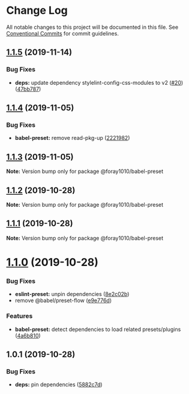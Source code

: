 # Change Log

All notable changes to this project will be documented in this file.
See [Conventional Commits](https://conventionalcommits.org) for commit guidelines.

## [1.1.5](https://github.com/foray1010/common-presets/compare/@foray1010/babel-preset@1.1.4...@foray1010/babel-preset@1.1.5) (2019-11-14)

### Bug Fixes

- **deps:** update dependency stylelint-config-css-modules to v2 ([#20](https://github.com/foray1010/common-presets/issues/20)) ([47bb787](https://github.com/foray1010/common-presets/commit/47bb787d75d962e738d47e559bf7bc8462e45607))

## [1.1.4](https://github.com/foray1010/common-presets/compare/@foray1010/babel-preset@1.1.3...@foray1010/babel-preset@1.1.4) (2019-11-05)

### Bug Fixes

- **babel-preset:** remove read-pkg-up ([2221982](https://github.com/foray1010/common-presets/commit/22219821eb5902eb37b77063de1d774d082e13b4))

## [1.1.3](https://github.com/foray1010/common-presets/compare/@foray1010/babel-preset@1.1.2...@foray1010/babel-preset@1.1.3) (2019-11-05)

**Note:** Version bump only for package @foray1010/babel-preset

## [1.1.2](https://github.com/foray1010/common-presets/compare/@foray1010/babel-preset@1.1.1...@foray1010/babel-preset@1.1.2) (2019-10-28)

**Note:** Version bump only for package @foray1010/babel-preset

## [1.1.1](https://github.com/foray1010/common-presets/compare/@foray1010/babel-preset@1.1.0...@foray1010/babel-preset@1.1.1) (2019-10-28)

**Note:** Version bump only for package @foray1010/babel-preset

# [1.1.0](https://github.com/foray1010/common-presets/compare/@foray1010/babel-preset@1.0.1...@foray1010/babel-preset@1.1.0) (2019-10-28)

### Bug Fixes

- **eslint-preset:** unpin dependencies ([8e2c02b](https://github.com/foray1010/common-presets/commit/8e2c02b08f0a5459d5a4fe1f5614b5e71bb19f1e))
- remove @babel/preset-flow ([e9e776d](https://github.com/foray1010/common-presets/commit/e9e776db2777a85ec9e950a752e8533c85632913))

### Features

- **babel-preset:** detect dependencies to load related presets/plugins ([4a6b810](https://github.com/foray1010/common-presets/commit/4a6b81068a9c609c27bde83759b24ed082ccc918))

## 1.0.1 (2019-10-28)

### Bug Fixes

- **deps:** pin dependencies ([5882c7d](https://github.com/foray1010/common-presets/commit/5882c7d7574e0d985d8eba635f7d6809a35fda89))
